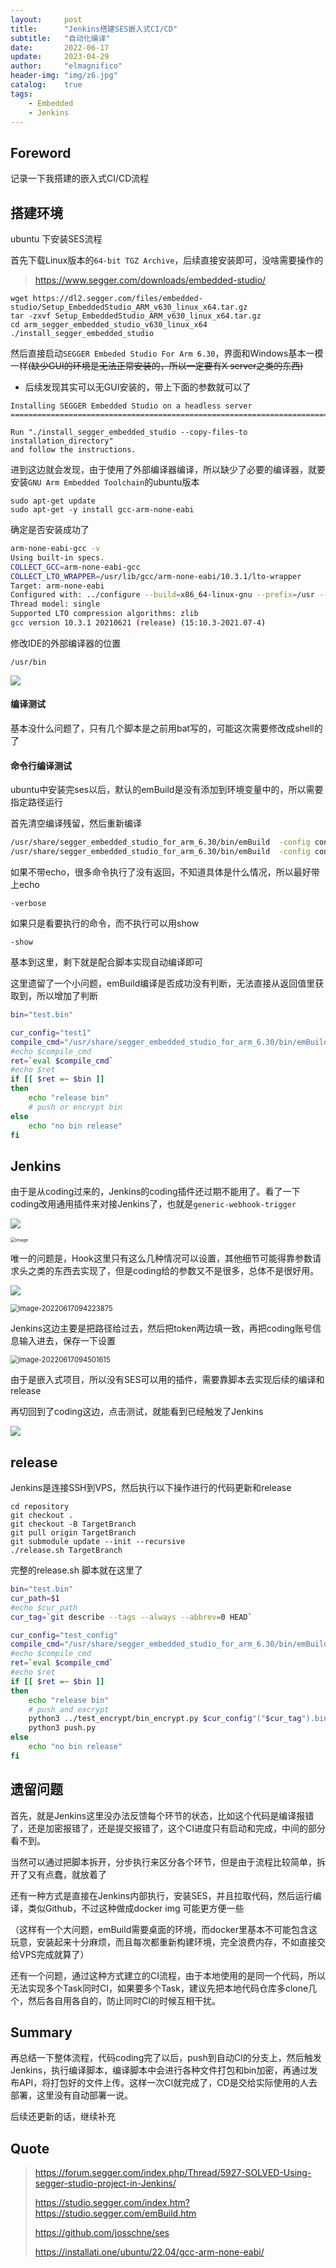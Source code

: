 ```yaml
---
layout:     post
title:      "Jenkins搭建SES嵌入式CI/CD"
subtitle:   "自动化编译"
date:       2022-06-17
update:     2023-04-29
author:     "elmagnifico"
header-img: "img/z6.jpg"
catalog:    true
tags:
    - Embedded
    - Jenkins
---
```


## Foreword

记录一下我搭建的嵌入式CI/CD流程



## 搭建环境

ubuntu 下安装SES流程



首先下载Linux版本的`64-bit TGZ Archive`，后续直接安装即可，没啥需要操作的

> https://www.segger.com/downloads/embedded-studio/

```
wget https://dl2.segger.com/files/embedded-studio/Setup_EmbeddedStudio_ARM_v630_linux_x64.tar.gz
tar -zxvf Setup_EmbeddedStudio_ARM_v630_linux_x64.tar.gz 
cd arm_segger_embedded_studio_v630_linux_x64
./install_segger_embedded_studio
```

然后直接启动`SEGGER Embeded Studio For Arm 6.30`，界面和Windows基本一模一样~~(缺少GUI的环境是无法正常安装的，所以一定要有X server之类的东西)~~

- 后续发现其实可以无GUI安装的，带上下面的参数就可以了

```
Installing SEGGER Embedded Studio on a headless server
================================================================================

Run "./install_segger_embedded_studio --copy-files-to installation_directory" 
and follow the instructions.
```



进到这边就会发现，由于使用了外部编译器编译，所以缺少了必要的编译器，就要安装`GNU Arm Embedded Toolchain`的ubuntu版本



```
sudo apt-get update
sudo apt-get -y install gcc-arm-none-eabi
```

确定是否安装成功了

```bash
arm-none-eabi-gcc -v
Using built-in specs.
COLLECT_GCC=arm-none-eabi-gcc
COLLECT_LTO_WRAPPER=/usr/lib/gcc/arm-none-eabi/10.3.1/lto-wrapper
Target: arm-none-eabi
Configured with: ../configure --build=x86_64-linux-gnu --prefix=/usr --includedir='/usr/lib/include' --mandir='/usr/lib/share/man' --infodir='/usr/lib/share/info' --sysconfdir=/etc --localstatedir=/var --disable-option-checking --disable-silent-rules --libdir='/usr/lib/lib/x86_64-linux-gnu' --libexecdir='/usr/lib/lib/x86_64-linux-gnu' --disable-maintainer-mode --disable-dependency-tracking --mandir=/usr/share/man --enable-languages=c,c++,lto --enable-multilib --disable-decimal-float --disable-libffi --disable-libgomp --disable-libmudflap --disable-libquadmath --disable-libssp --disable-libstdcxx-pch --disable-nls --disable-shared --disable-threads --enable-tls --build=x86_64-linux-gnu --target=arm-none-eabi --with-system-zlib --with-gnu-as --with-gnu-ld --with-pkgversion=15:10.3-2021.07-4 --without-included-gettext --prefix=/usr/lib --infodir=/usr/share/doc/gcc-arm-none-eabi/info --htmldir=/usr/share/doc/gcc-arm-none-eabi/html --pdfdir=/usr/share/doc/gcc-arm-none-eabi/pdf --bindir=/usr/bin --libexecdir=/usr/lib --libdir=/usr/lib --disable-libstdc++-v3 --host=x86_64-linux-gnu --with-headers=no --without-newlib --with-multilib-list=rmprofile,aprofile CFLAGS='-g -O2 -ffile-prefix-map=/build/gcc-arm-none-eabi-hYfgK4/gcc-arm-none-eabi-10.3-2021.07=. -flto=auto -ffat-lto-objects -fstack-protector-strong' CPPFLAGS='-Wdate-time -D_FORTIFY_SOURCE=2' CXXFLAGS='-g -O2 -ffile-prefix-map=/build/gcc-arm-none-eabi-hYfgK4/gcc-arm-none-eabi-10.3-2021.07=. -flto=auto -ffat-lto-objects -fstack-protector-strong' DFLAGS=-frelease FCFLAGS='-g -O2 -ffile-prefix-map=/build/gcc-arm-none-eabi-hYfgK4/gcc-arm-none-eabi-10.3-2021.07=. -flto=auto -ffat-lto-objects -fstack-protector-strong' FFLAGS='-g -O2 -ffile-prefix-map=/build/gcc-arm-none-eabi-hYfgK4/gcc-arm-none-eabi-10.3-2021.07=. -flto=auto -ffat-lto-objects -fstack-protector-strong' GCJFLAGS='-g -O2 -ffile-prefix-map=/build/gcc-arm-none-eabi-hYfgK4/gcc-arm-none-eabi-10.3-2021.07=. -fstack-protector-strong' LDFLAGS='-Wl,-Bsymbolic-functions -flto=auto -Wl,-z,relro' OBJCFLAGS='-g -O2 -ffile-prefix-map=/build/gcc-arm-none-eabi-hYfgK4/gcc-arm-none-eabi-10.3-2021.07=. -flto=auto -ffat-lto-objects -fstack-protector-strong' OBJCXXFLAGS='-g -O2 -ffile-prefix-map=/build/gcc-arm-none-eabi-hYfgK4/gcc-arm-none-eabi-10.3-2021.07=. -flto=auto -ffat-lto-objects -fstack-protector-strong' INHIBIT_LIBC_CFLAGS=-DUSE_TM_CLONE_REGISTRY=0 AR_FOR_TARGET=arm-none-eabi-ar AS_FOR_TARGET=arm-none-eabi-as LD_FOR_TARGET=arm-none-eabi-ld NM_FOR_TARGET=arm-none-eabi-nm OBJDUMP_FOR_TARGET=arm-none-eabi-objdump RANLIB_FOR_TARGET=arm-none-eabi-ranlib READELF_FOR_TARGET=arm-none-eabi-readelf STRIP_FOR_TARGET=arm-none-eabi-strip SED=/bin/sed SHELL=/bin/sh BASH=/bin/bash CONFIG_SHELL=/bin/bash
Thread model: single
Supported LTO compression algorithms: zlib
gcc version 10.3.1 20210621 (release) (15:10.3-2021.07-4) 

```



修改IDE的外部编译器的位置

```
/usr/bin
```

![](https://img.elmagnifico.tech/static/upload/elmagnifico/image-20220616155831641.png)



#### 编译测试

基本没什么问题了，只有几个脚本是之前用bat写的，可能这次需要修改成shell的了



#### 命令行编译测试

ubuntu中安装完ses以后，默认的emBuild是没有添加到环境变量中的，所以需要指定路径运行

首先清空编译残留，然后重新编译

```bash
/usr/share/segger_embedded_studio_for_arm_6.30/bin/emBuild  -config configName1 ./test.emProject -clean -echo
/usr/share/segger_embedded_studio_for_arm_6.30/bin/emBuild  -config configName2 ./test.emProject -rebuild -echo
```

如果不带echo，很多命令执行了没有返回，不知道具体是什么情况，所以最好带上echo

```
-verbose
```

如果只是看要执行的命令，而不执行可以用show

```
-show
```

基本到这里，剩下就是配合脚本实现自动编译即可



这里遗留了一个小问题，emBuild编译是否成功没有判断，无法直接从返回值里获取到，所以增加了判断

```bash
bin="test.bin"

cur_config="test1"
compile_cmd="/usr/share/segger_embedded_studio_for_arm_6.30/bin/emBuild  -config "$cur_config" ./test.emProject -rebuild -echo -verbose"
#echo $compile_cmd
ret=`eval $compile_cmd`
#echo $ret
if [[ $ret =~ $bin ]]
then
	echo "release bin"
	# push or encrypt bin
else
	echo "no bin release"
fi
```



## Jenkins

由于是从coding过来的，Jenkins的coding插件还过期不能用了。看了一下coding改用通用插件来对接Jenkins了，也就是`generic-webhook-trigger`

![](https://img.elmagnifico.tech/static/upload/elmagnifico/image-20220706142410802.png)

<img src="https://img.elmagnifico.tech/static/upload/elmagnifico/129824834-bafcebd1-c408-40fa-8f82-b44bdcfc9f65.png" alt="image" style="zoom:50%;" />

唯一的问题是，Hook这里只有这么几种情况可以设置，其他细节可能得靠参数请求头之类的东西去实现了，但是coding给的参数又不是很多，总体不是很好用。

![](https://img.elmagnifico.tech/static/upload/elmagnifico/image-20220617094749030.png)

<img src="https://img.elmagnifico.tech/static/upload/elmagnifico/image-20220617094223875.png" alt="image-20220617094223875" style="zoom: 80%;" />



Jenkins这边主要是把路径给过去，然后把token两边填一致，再把coding账号信息输入进去，保存一下设置

<img src="https://img.elmagnifico.tech/static/upload/elmagnifico/image-20220617094501615.png" alt="image-20220617094501615" style="zoom:80%;" />

由于是嵌入式项目，所以没有SES可以用的插件，需要靠脚本去实现后续的编译和release

再切回到了coding这边，点击测试，就能看到已经触发了Jenkins

![](https://img.elmagnifico.tech/static/upload/elmagnifico/image-20220706144038732.png)



## release

Jenkins是连接SSH到VPS，然后执行以下操作进行的代码更新和release

```shell
cd repository
git checkout .
git checkout -B TargetBranch
git pull origin TargetBranch
git submodule update --init --recursive
./release.sh TargetBranch
```



完整的release.sh 脚本就在这里了

```bash
bin="test.bin"
cur_path=$1
#echo $cur_path 
cur_tag=`git describe --tags --always --abbrev=0 HEAD`

cur_config="test_config"
compile_cmd="/usr/share/segger_embedded_studio_for_arm_6.30/bin/emBuild  -config "$cur_config" ./test.emProject -rebuild -echo -verbose"
#echo $compile_cmd
ret=`eval $compile_cmd`
#echo $ret
if [[ $ret =~ $bin ]]
then
	echo "release bin"
	# push and excrypt
	python3 ../test_encrypt/bin_encrypt.py $cur_config"("$cur_tag").bin"
	python3 push.py
else
	echo "no bin release"
fi
```



## 遗留问题

首先，就是Jenkins这里没办法反馈每个环节的状态，比如这个代码是编译报错了，还是加密报错了，还是提交报错了，这个CI进度只有启动和完成，中间的部分看不到。

当然可以通过把脚本拆开，分步执行来区分各个环节，但是由于流程比较简单，拆开了又有点蠢，就放着了



还有一种方式是直接在Jenkins内部执行，安装SES，并且拉取代码，然后运行编译，类似Github，不过这种做成docker img 可能更方便一些

（这样有一个大问题，emBuild需要桌面的环境，而docker里基本不可能包含这玩意，安装起来十分麻烦，而且每次都重新构建环境，完全浪费内存，不如直接交给VPS完成就算了）



还有一个问题，通过这种方式建立的CI流程，由于本地使用的是同一个代码，所以无法实现多个Task同时CI，如果要多个Task，建议先把本地代码仓库多clone几个，然后各自用各自的，防止同时CI的时候互相干扰。



## Summary

再总结一下整体流程，代码coding完了以后，push到自动CI的分支上，然后触发Jenkins，执行编译脚本，编译脚本中会进行各种文件打包和bin加密，再通过发布API，将打包好的文件上传。这样一次CI就完成了，CD是交给实际使用的人去部署，这里没有自动部署一说。



后续还更新的话，继续补充



## Quote

> https://forum.segger.com/index.php/Thread/5927-SOLVED-Using-segger-studio-project-in-Jenkins/
>
> https://studio.segger.com/index.htm?https://studio.segger.com/emBuild.htm
>
> https://github.com/josschne/ses
>
> https://installati.one/ubuntu/22.04/gcc-arm-none-eabi/
